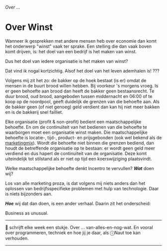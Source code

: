 *Over ...*

# Over Winst

Wanneer ik gesprekken met andere mensen heb over economie dan komt het onderwerp "winst" vaak ter sprake. Een stelling die dan vaak boven komt drijven, is: het doel van een bedrijf is het maken van winst.

Dus het doel van iedere organisatie is het maken van winst?

Dat vind ik nogal kortzichtig. Alsof het doel van het leven ademhalen is! ???

Volgens mij zit het zo: de bakker op de hoek bestaat (is er) omdat de mensen in de buurt brood willen hebben. Bij voorkeur 's morgens vroeg. Is er geen behoefte aan brood dan heeft de bakker geen bestaansrecht. Te duur brood, oud brood, aangeboden tussen middernacht en 06:00 of te koop op de noordpool, geeft duidelijk de grenzen van die behoefte aan. Als de bakker geen (of niet genoeg) geld verdient dan kan hij niet meer bakken en is de bakkerij snel failliet.

Elke organisatie (profit & non-profit) bedient een maatschappelijke behoefte. En om de continuïteit van het bedienen van die behoefte te waarborgen moet een organisatie winst maken. Die maatschappelijke behoefte is locatie-, tijd-, product- en prijsgebonden (ook wel bekend als de [marketingmix](https://www.scribbr.nl/modellen/marketingmix-met-4ps-of-7ps/)). Wordt die behoefte niet binnen die grenzen bediend, dan houdt de betreffende organisatie op te bestaan: er wordt geen geld meer verdiend en dus hapert de continuïteit van de organisatie. Deze komt uiteindelijk tot stilstand als er niet op tijd een koerswijziging plaatsvindt.

Welke maatschappelijke behoefte denkt Incentro te vervullen? ***Wat*** doen wij? 

Los van alle marketing proza, is dat volgens mij niets anders dan het oplossen van bedrijfsspecifieke problemen met hulp van technologie. Daar is niets bijzonders aan. 


***Hoe*** wij dat dan doen, is een ander verhaal. Daarin zit het onderscheid: 

Business as unusual.

---

🍐 schrijft elke week een stukje. Over ... van-alles-en-nog-wat. 
En vooral over programmeren, techniek en hoe jij je daar, als &#9432;Naut toe kan verhouden.

---
